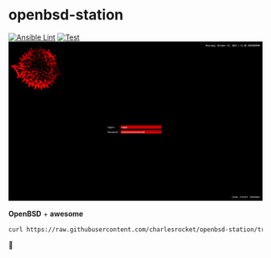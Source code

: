 # openbsd-station
[![Ansible Lint](https://github.com/charlesrocket/openbsd-station/workflows/Ansible%20Lint/badge.svg)](https://github.com/charlesrocket/openbsd-station/actions)
[![Test](https://github.com/charlesrocket/openbsd-station/actions/workflows/test.yml/badge.svg)](https://github.com/charlesrocket/openbsd-station/actions/workflows/test.yml)
![screenshot](screenshot.png)

**OpenBSD** + **awesome**

``` sh
curl https://raw.githubusercontent.com/charlesrocket/openbsd-station/trunk/bootstrap | sh
```

🚧
